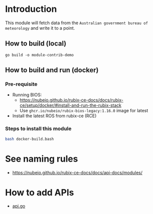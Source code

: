 # Introduction

This module will fetch data from the `Australian government bureau of meteorology` and write it to a point.

## How to build (local)

```
go build -o module-contrib-demo
```

## How to build and run (docker)

### Pre-requisite

- Running BIOS:
    - https://nubeio.github.io/rubix-ce-docs/docs/rubix-ce/setup/docker/#install-and-run-the-rubix-stack
    - Use `ghcr.io/nubeio/rubix-bios-legacy:1.16.0` image for latest
- Install the latest ROS from rubix-ce (RCE)

### Steps to install this module

```bash
bash docker-build.bash
```

# See naming rules

- https://nubeio.github.io/rubix-ce-docs/docs/api-docs/modules/

# How to add APIs

- [api.go](pkg/router.go)
